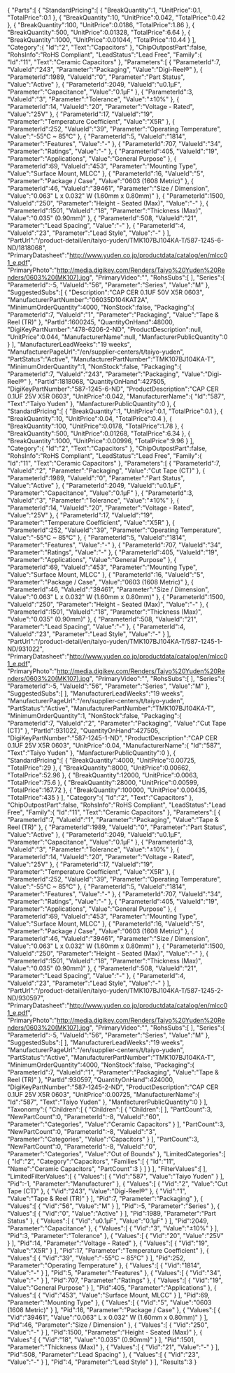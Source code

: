 { "Parts":[ { "StandardPricing":[ { "BreakQuantity":1, "UnitPrice":0.1, "TotalPrice":0.1 }, { "BreakQuantity":10, "UnitPrice":0.042, "TotalPrice":0.42 }, { "BreakQuantity":100, "UnitPrice":0.0186, "TotalPrice":1.86 }, { "BreakQuantity":500, "UnitPrice":0.01328, "TotalPrice":6.64 }, { "BreakQuantity":1000, "UnitPrice":0.01044, "TotalPrice":10.44 } ], "Category":{ "Id":"2", "Text":"Capacitors" }, "ChipOutpostPart":false, "RohsInfo":"RoHS Compliant", "LeadStatus":"Lead Free", "Family":{ "Id":"11", "Text":"Ceramic Capacitors" }, "Parameters":[ { "ParameterId":7, "ValueId":"243", "Parameter":"Packaging", "Value":"Digi-Reel®" }, { "ParameterId":1989, "ValueId":"0", "Parameter":"Part Status", "Value":"Active" }, { "ParameterId":2049, "ValueId":"u0.1µF", "Parameter":"Capacitance", "Value":"0.1µF" }, { "ParameterId":3, "ValueId":"3", "Parameter":"Tolerance", "Value":"±10%" }, { "ParameterId":14, "ValueId":"20", "Parameter":"Voltage - Rated", "Value":"25V" }, { "ParameterId":17, "ValueId":"19", "Parameter":"Temperature Coefficient", "Value":"X5R" }, { "ParameterId":252, "ValueId":"39", "Parameter":"Operating Temperature", "Value":"-55°C ~ 85°C" }, { "ParameterId":5, "ValueId":"1814", "Parameter":"Features", "Value":"-" }, { "ParameterId":707, "ValueId":"34", "Parameter":"Ratings", "Value":"-" }, { "ParameterId":405, "ValueId":"19", "Parameter":"Applications", "Value":"General Purpose" }, { "ParameterId":69, "ValueId":"453", "Parameter":"Mounting Type", "Value":"Surface Mount, MLCC" }, { "ParameterId":16, "ValueId":"5", "Parameter":"Package / Case", "Value":"0603 (1608 Metric)" }, { "ParameterId":46, "ValueId":"39461", "Parameter":"Size / Dimension", "Value":"0.063\" L x 0.032\" W (1.60mm x 0.80mm)" }, { "ParameterId":1500, "ValueId":"250", "Parameter":"Height - Seated (Max)", "Value":"-" }, { "ParameterId":1501, "ValueId":"18", "Parameter":"Thickness (Max)", "Value":"0.035\" (0.90mm)" }, { "ParameterId":508, "ValueId":"21", "Parameter":"Lead Spacing", "Value":"-" }, { "ParameterId":4, "ValueId":"23", "Parameter":"Lead Style", "Value":"-" } ], "PartUrl":"/product-detail/en/taiyo-yuden/TMK107BJ104KA-T/587-1245-6-ND/1818068", "PrimaryDatasheet":"http://www.yuden.co.jp/productdata/catalog/en/mlcc01_e.pdf", "PrimaryPhoto":"http://media.digikey.com/Renders/Taiyo%20Yuden%20Renders/0603%20(MK107).jpg", "PrimaryVideo":"", "RohsSubs":[  ], "Series":{ "ParameterId":-5, "ValueId":"56", "Parameter":"Series", "Value":"M" }, "SuggestedSubs":[ { "Description":"CAP CER 0.1UF 50V X5R 0603", "ManufacturerPartNumber":"06035D104KAT2A", "MinimumOrderQuantity":4000, "NonStock":false, "Packaging":{ "ParameterId":7, "ValueId":"1", "Parameter":"Packaging", "Value":"Tape & Reel (TR)" }, "PartId":1600245, "QuantityOnHand":48000, "DigiKeyPartNumber":"478-6206-2-ND", "ProductDescription":null, "UnitPrice":0.044, "ManufacturerName":null, "ManfacturerPublicQuantity":0 } ], "ManufacturerLeadWeeks":"19 weeks", "ManufacturerPageUrl":"/en/supplier-centers/t/taiyo-yuden", "PartStatus":"Active", "ManufacturerPartNumber":"TMK107BJ104KA-T", "MinimumOrderQuantity":1, "NonStock":false, "Packaging":{ "ParameterId":7, "ValueId":"243", "Parameter":"Packaging", "Value":"Digi-Reel®" }, "PartId":1818068, "QuantityOnHand":427505, "DigiKeyPartNumber":"587-1245-6-ND", "ProductDescription":"CAP CER 0.1UF 25V X5R 0603", "UnitPrice":0.042, "ManufacturerName":{ "Id":"587", "Text":"Taiyo Yuden" }, "ManfacturerPublicQuantity":0 }, { "StandardPricing":[ { "BreakQuantity":1, "UnitPrice":0.1, "TotalPrice":0.1 }, { "BreakQuantity":10, "UnitPrice":0.04, "TotalPrice":0.4 }, { "BreakQuantity":100, "UnitPrice":0.0178, "TotalPrice":1.78 }, { "BreakQuantity":500, "UnitPrice":0.01268, "TotalPrice":6.34 }, { "BreakQuantity":1000, "UnitPrice":0.00996, "TotalPrice":9.96 } ], "Category":{ "Id":"2", "Text":"Capacitors" }, "ChipOutpostPart":false, "RohsInfo":"RoHS Compliant", "LeadStatus":"Lead Free", "Family":{ "Id":"11", "Text":"Ceramic Capacitors" }, "Parameters":[ { "ParameterId":7, "ValueId":"2", "Parameter":"Packaging", "Value":"Cut Tape (CT)" }, { "ParameterId":1989, "ValueId":"0", "Parameter":"Part Status", "Value":"Active" }, { "ParameterId":2049, "ValueId":"u0.1µF", "Parameter":"Capacitance", "Value":"0.1µF" }, { "ParameterId":3, "ValueId":"3", "Parameter":"Tolerance", "Value":"±10%" }, { "ParameterId":14, "ValueId":"20", "Parameter":"Voltage - Rated", "Value":"25V" }, { "ParameterId":17, "ValueId":"19", "Parameter":"Temperature Coefficient", "Value":"X5R" }, { "ParameterId":252, "ValueId":"39", "Parameter":"Operating Temperature", "Value":"-55°C ~ 85°C" }, { "ParameterId":5, "ValueId":"1814", "Parameter":"Features", "Value":"-" }, { "ParameterId":707, "ValueId":"34", "Parameter":"Ratings", "Value":"-" }, { "ParameterId":405, "ValueId":"19", "Parameter":"Applications", "Value":"General Purpose" }, { "ParameterId":69, "ValueId":"453", "Parameter":"Mounting Type", "Value":"Surface Mount, MLCC" }, { "ParameterId":16, "ValueId":"5", "Parameter":"Package / Case", "Value":"0603 (1608 Metric)" }, { "ParameterId":46, "ValueId":"39461", "Parameter":"Size / Dimension", "Value":"0.063\" L x 0.032\" W (1.60mm x 0.80mm)" }, { "ParameterId":1500, "ValueId":"250", "Parameter":"Height - Seated (Max)", "Value":"-" }, { "ParameterId":1501, "ValueId":"18", "Parameter":"Thickness (Max)", "Value":"0.035\" (0.90mm)" }, { "ParameterId":508, "ValueId":"21", "Parameter":"Lead Spacing", "Value":"-" }, { "ParameterId":4, "ValueId":"23", "Parameter":"Lead Style", "Value":"-" } ], "PartUrl":"/product-detail/en/taiyo-yuden/TMK107BJ104KA-T/587-1245-1-ND/931022", "PrimaryDatasheet":"http://www.yuden.co.jp/productdata/catalog/en/mlcc01_e.pdf", "PrimaryPhoto":"http://media.digikey.com/Renders/Taiyo%20Yuden%20Renders/0603%20(MK107).jpg", "PrimaryVideo":"", "RohsSubs":[  ], "Series":{ "ParameterId":-5, "ValueId":"56", "Parameter":"Series", "Value":"M" }, "SuggestedSubs":[  ], "ManufacturerLeadWeeks":"19 weeks", "ManufacturerPageUrl":"/en/supplier-centers/t/taiyo-yuden", "PartStatus":"Active", "ManufacturerPartNumber":"TMK107BJ104KA-T", "MinimumOrderQuantity":1, "NonStock":false, "Packaging":{ "ParameterId":7, "ValueId":"2", "Parameter":"Packaging", "Value":"Cut Tape (CT)" }, "PartId":931022, "QuantityOnHand":427505, "DigiKeyPartNumber":"587-1245-1-ND", "ProductDescription":"CAP CER 0.1UF 25V X5R 0603", "UnitPrice":0.04, "ManufacturerName":{ "Id":"587", "Text":"Taiyo Yuden" }, "ManfacturerPublicQuantity":0 }, { "StandardPricing":[ { "BreakQuantity":4000, "UnitPrice":0.00725, "TotalPrice":29 }, { "BreakQuantity":8000, "UnitPrice":0.00662, "TotalPrice":52.96 }, { "BreakQuantity":12000, "UnitPrice":0.0063, "TotalPrice":75.6 }, { "BreakQuantity":28000, "UnitPrice":0.00599, "TotalPrice":167.72 }, { "BreakQuantity":100000, "UnitPrice":0.00435, "TotalPrice":435 } ], "Category":{ "Id":"2", "Text":"Capacitors" }, "ChipOutpostPart":false, "RohsInfo":"RoHS Compliant", "LeadStatus":"Lead Free", "Family":{ "Id":"11", "Text":"Ceramic Capacitors" }, "Parameters":[ { "ParameterId":7, "ValueId":"1", "Parameter":"Packaging", "Value":"Tape & Reel (TR)" }, { "ParameterId":1989, "ValueId":"0", "Parameter":"Part Status", "Value":"Active" }, { "ParameterId":2049, "ValueId":"u0.1µF", "Parameter":"Capacitance", "Value":"0.1µF" }, { "ParameterId":3, "ValueId":"3", "Parameter":"Tolerance", "Value":"±10%" }, { "ParameterId":14, "ValueId":"20", "Parameter":"Voltage - Rated", "Value":"25V" }, { "ParameterId":17, "ValueId":"19", "Parameter":"Temperature Coefficient", "Value":"X5R" }, { "ParameterId":252, "ValueId":"39", "Parameter":"Operating Temperature", "Value":"-55°C ~ 85°C" }, { "ParameterId":5, "ValueId":"1814", "Parameter":"Features", "Value":"-" }, { "ParameterId":707, "ValueId":"34", "Parameter":"Ratings", "Value":"-" }, { "ParameterId":405, "ValueId":"19", "Parameter":"Applications", "Value":"General Purpose" }, { "ParameterId":69, "ValueId":"453", "Parameter":"Mounting Type", "Value":"Surface Mount, MLCC" }, { "ParameterId":16, "ValueId":"5", "Parameter":"Package / Case", "Value":"0603 (1608 Metric)" }, { "ParameterId":46, "ValueId":"39461", "Parameter":"Size / Dimension", "Value":"0.063\" L x 0.032\" W (1.60mm x 0.80mm)" }, { "ParameterId":1500, "ValueId":"250", "Parameter":"Height - Seated (Max)", "Value":"-" }, { "ParameterId":1501, "ValueId":"18", "Parameter":"Thickness (Max)", "Value":"0.035\" (0.90mm)" }, { "ParameterId":508, "ValueId":"21", "Parameter":"Lead Spacing", "Value":"-" }, { "ParameterId":4, "ValueId":"23", "Parameter":"Lead Style", "Value":"-" } ], "PartUrl":"/product-detail/en/taiyo-yuden/TMK107BJ104KA-T/587-1245-2-ND/930597", "PrimaryDatasheet":"http://www.yuden.co.jp/productdata/catalog/en/mlcc01_e.pdf", "PrimaryPhoto":"http://media.digikey.com/Renders/Taiyo%20Yuden%20Renders/0603%20(MK107).jpg", "PrimaryVideo":"", "RohsSubs":[  ], "Series":{ "ParameterId":-5, "ValueId":"56", "Parameter":"Series", "Value":"M" }, "SuggestedSubs":[  ], "ManufacturerLeadWeeks":"19 weeks", "ManufacturerPageUrl":"/en/supplier-centers/t/taiyo-yuden", "PartStatus":"Active", "ManufacturerPartNumber":"TMK107BJ104KA-T", "MinimumOrderQuantity":4000, "NonStock":false, "Packaging":{ "ParameterId":7, "ValueId":"1", "Parameter":"Packaging", "Value":"Tape & Reel (TR)" }, "PartId":930597, "QuantityOnHand":424000, "DigiKeyPartNumber":"587-1245-2-ND", "ProductDescription":"CAP CER 0.1UF 25V X5R 0603", "UnitPrice":0.00725, "ManufacturerName":{ "Id":"587", "Text":"Taiyo Yuden" }, "ManfacturerPublicQuantity":0 } ], "Taxonomy":{ "Children":[ { "Children":[ { "Children":[  ], "PartCount":3, "NewPartCount":0, "ParameterId":-8, "ValueId":"60", "Parameter":"Categories", "Value":"Ceramic Capacitors" } ], "PartCount":3, "NewPartCount":0, "ParameterId":-8, "ValueId":"3", "Parameter":"Categories", "Value":"Capacitors" } ], "PartCount":3, "NewPartCount":0, "ParameterId":-8, "ValueId":"0", "Parameter":"Categories", "Value":"Out of Bounds" }, "LimitedCategories":[ { "Id":"2", "Category":"Capacitors", "Families":[ { "Id":"11", "Name":"Ceramic Capacitors", "PartCount":3 } ] } ], "FilterValues":[  ], "LimitedFilterValues":[ { "Values":[ { "Vid":"587", "Value":"Taiyo Yuden" } ], "Pid":-1, "Parameter":"Manufacturer" }, { "Values":[ { "Vid":"2", "Value":"Cut Tape (CT)" }, { "Vid":"243", "Value":"Digi-Reel®" }, { "Vid":"1", "Value":"Tape & Reel (TR)" } ], "Pid":7, "Parameter":"Packaging" }, { "Values":[ { "Vid":"56", "Value":"M" } ], "Pid":-5, "Parameter":"Series" }, { "Values":[ { "Vid":"0", "Value":"Active" } ], "Pid":1989, "Parameter":"Part Status" }, { "Values":[ { "Vid":"u0.1µF", "Value":"0.1µF" } ], "Pid":2049, "Parameter":"Capacitance" }, { "Values":[ { "Vid":"3", "Value":"±10%" } ], "Pid":3, "Parameter":"Tolerance" }, { "Values":[ { "Vid":"20", "Value":"25V" } ], "Pid":14, "Parameter":"Voltage - Rated" }, { "Values":[ { "Vid":"19", "Value":"X5R" } ], "Pid":17, "Parameter":"Temperature Coefficient" }, { "Values":[ { "Vid":"39", "Value":"-55°C ~ 85°C" } ], "Pid":252, "Parameter":"Operating Temperature" }, { "Values":[ { "Vid":"1814", "Value":"-" } ], "Pid":5, "Parameter":"Features" }, { "Values":[ { "Vid":"34", "Value":"-" } ], "Pid":707, "Parameter":"Ratings" }, { "Values":[ { "Vid":"19", "Value":"General Purpose" } ], "Pid":405, "Parameter":"Applications" }, { "Values":[ { "Vid":"453", "Value":"Surface Mount, MLCC" } ], "Pid":69, "Parameter":"Mounting Type" }, { "Values":[ { "Vid":"5", "Value":"0603 (1608 Metric)" } ], "Pid":16, "Parameter":"Package / Case" }, { "Values":[ { "Vid":"39461", "Value":"0.063\" L x 0.032\" W (1.60mm x 0.80mm)" } ], "Pid":46, "Parameter":"Size / Dimension" }, { "Values":[ { "Vid":"250", "Value":"-" } ], "Pid":1500, "Parameter":"Height - Seated (Max)" }, { "Values":[ { "Vid":"18", "Value":"0.035\" (0.90mm)" } ], "Pid":1501, "Parameter":"Thickness (Max)" }, { "Values":[ { "Vid":"21", "Value":"-" } ], "Pid":508, "Parameter":"Lead Spacing" }, { "Values":[ { "Vid":"23", "Value":"-" } ], "Pid":4, "Parameter":"Lead Style" } ], "Results":3 }